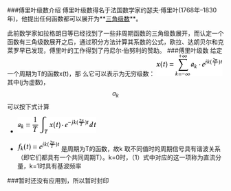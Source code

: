 ###傅里叶级数介绍
傅里叶级数得名于法国数学家约瑟夫·傅里叶(1768年–1830年)，他提出任何函数都可以展开为**[三角级数](/shu-xue-ji-chu/gao-deng-shu-xue/ji-shu/san-jiao-ji-shu.md)**。

此前数学家如拉格朗日等已经找到了一些非周期函数的三角级数展开，而认定一个函数有三角级数展开之后，通过积分方法计算其系数的公式，欧拉、达朗贝尔和克莱罗早已发现，傅里叶的工作得到了丹尼尔·伯努利的赞助。
###傅里叶级数
给定一个周期为T的函数x(t)，那 么它可以表示为无穷级数：
![](/assets/9345d688d43f879426413077d31b0ef41bd53a28.png)
其中(j为虚数)，$$a_{k}$$可以按下式计算

* ![](/assets/7dd98d1001e93901268bcb2479ec54e736d1961a.png)

* ![](/assets/d52a2834349b033b5d3d878314ce36d3d539bd35.png)
是周期为T的函数，故k 取不同值时的周期信号具有谐波关系（即它们都具有一个共同周期T）。k=0时，（1）式中对应的这一项称为直流分量，k=1时具有基波频率

###暂时还没有应用到，所以暂时封印